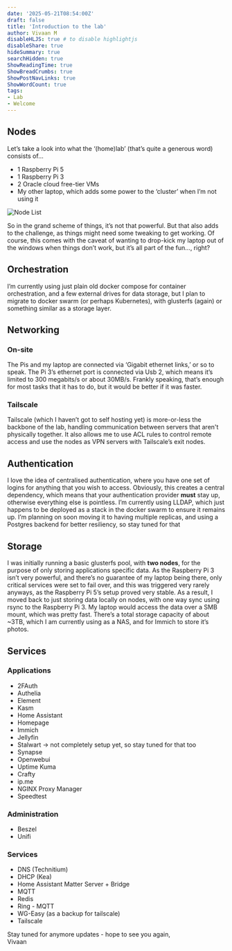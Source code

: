 ```yaml
---
date: '2025-05-21T08:54:00Z'
draft: false
title: 'Introduction to the lab'
author: Vivaan M
disableHLJS: true # to disable highlightjs
disableShare: true
hideSummary: true
searchHidden: true
ShowReadingTime: true
ShowBreadCrumbs: true
ShowPostNavLinks: true
ShowWordCount: true
tags:
- Lab
- Welcome
---
```

## Nodes

Let’s take a look into what the ‘(home)lab’ (that’s quite a generous word) consists of…

- 1 Raspberry Pi 5
- 1 Raspberry Pi 3
- 2 Oracle cloud free-tier VMs
- My other laptop, which adds some power to the ‘cluster’ when I’m not using it

![Node List](https://init0.848226.xyz/media/nodes.png)

So in the grand scheme of things, it’s not that powerful. But that also adds to the challenge, as things might need some tweaking to get working. Of course, this comes with the caveat of wanting to drop-kick my laptop out of the windows when things don’t work, but it’s all part of the fun…, right?

## Orchestration

I’m currently using just plain old docker compose for container orchestration, and a few external drives for data storage, but I plan to migrate to docker swarm (or perhaps Kubernetes), with glusterfs (again) or something similar as a storage layer. 

## Networking

### On-site

The Pis and my laptop are connected via ‘Gigabit ethernet links,’ or so to speak. The Pi 3’s ethernet port is connected via Usb 2, which means it’s limited to 300 megabits/s or about 30MB/s. Frankly speaking, that’s enough for most tasks that it has to do, but it would be better if it was faster. 

### Tailscale

Tailscale (which I haven’t got to self hosting yet) is more-or-less the backbone of the lab, handling communication between servers that aren't physically together. It also allows me to use ACL rules to control remote access and use the nodes as VPN servers with Tailscale’s exit nodes. 

## Authentication

I love the idea of centralised authentication, where you have one set of logins for anything that you wish to access. Obviously, this creates a central dependency, which means that your authentication provider **must** stay up, otherwise everything else is pointless. I’m currently using LLDAP, which just happens to be deployed as a stack in the docker swarm to ensure it remains up. I’m planning on soon moving it to having multiple replicas, and using a Postgres backend for better resiliency, so stay tuned for that

## Storage

I was initially running a basic glusterfs pool, with **two nodes**, for the purpose of only storing applications specific data. As the Raspberry Pi 3 isn’t very powerful, and there’s no guarantee of my laptop being there, only critical services were set to fail over, and this was triggered very rarely anyways, as the Raspberry Pi 5’s setup proved very stable. As a result, I moved back to just storing data locally on nodes, with one way sync using rsync to the Raspberry Pi 3. My laptop would access the data over a SMB mount, which was pretty fast. There’s a total storage capacity of about ~3TB, which I am currently using as a NAS, and for Immich to store it’s photos. 

## Services

### Applications

- 2FAuth
- Authelia
- Element
- Kasm
- Home Assistant
- Homepage
- Immich
- Jellyfin
- Stalwart → not completely setup yet, so stay tuned for that too
- Synapse
- Openwebui
- Uptime Kuma
- Crafty
- ip.me
- NGINX Proxy Manager
- Speedtest

### Administration

- Beszel
- Unifi

### Services

- DNS (Technitium)
- DHCP (Kea)
- Home Assistant Matter Server + Bridge
- MQTT
- Redis
- Ring - MQTT
- WG-Easy (as a backup for tailscale)
- Tailscale

Stay tuned for anymore updates - hope to see you again,  
Vivaan